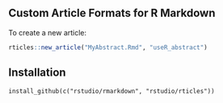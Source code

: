 ## Custom Article Formats for R Markdown

To create a new article:

```r
rticles::new_article("MyAbstract.Rmd", "useR_abstract")
```

## Installation

```{r}
install_github(c("rstudio/rmarkdown", "rstudio/rticles"))
```

